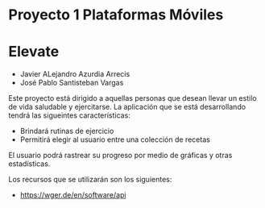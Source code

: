 # Proyecto 1 Plataformas Móviles
# Elevate


* Javier ALejandro Azurdia Arrecis
* José Pablo Santisteban Vargas

Este proyecto está dirigido a aquellas personas que desean llevar un estilo de vida saludable y ejercitarse. La aplicación que se está desarrollando tendrá las sigueintes características:
* Brindará rutinas de ejercicio
* Permitirá elegir al usuario entre una colección de recetas

El usuario podrá rastrear su progreso por medio de gráficas y otras estadísticas. 

Los recursos que se utilizarán son los siguientes:
* https://wger.de/en/software/api
